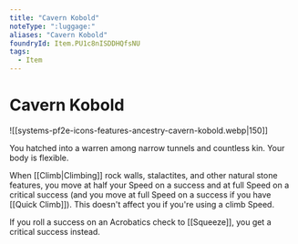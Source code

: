 ```yaml
---
title: "Cavern Kobold"
noteType: ":luggage:"
aliases: "Cavern Kobold"
foundryId: Item.PU1c8nISDDHQfsNU
tags:
  - Item
---
```


# Cavern Kobold
![[systems-pf2e-icons-features-ancestry-cavern-kobold.webp|150]]

You hatched into a warren among narrow tunnels and countless kin. Your body is flexible.

When [[Climb|Climbing]] rock walls, stalactites, and other natural stone features, you move at half your Speed on a success and at full Speed on a critical success (and you move at full Speed on a success if you have [[Quick Climb]]). This doesn't affect you if you're using a climb Speed.

If you roll a success on an Acrobatics check to [[Squeeze]], you get a critical success instead.
